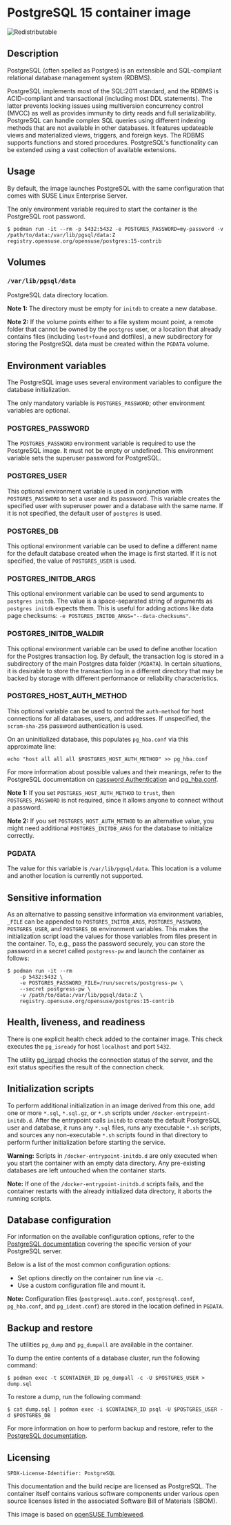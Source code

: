 # PostgreSQL 15 container image

![Redistributable](https://img.shields.io/badge/Redistributable-Yes-green)

## Description

PostgreSQL (often spelled as Postgres) is an extensible and SQL-compliant relational database management system (RDBMS).

PostgreSQL implements most of the SQL:2011 standard, and the RDBMS is ACID-compliant and transactional (including most DDL statements). The latter prevents locking issues using multiversion concurrency control (MVCC) as well as provides immunity to dirty reads and full serializability. PostgreSQL can handle complex SQL queries using different indexing methods that are not available in other databases. It features updateable views and materialized views, triggers, and foreign keys. The RDBMS supports functions and stored procedures. PostgreSQL's functionality can be extended using a vast collection of available extensions.

## Usage

By default, the image launches PostgreSQL with the same configuration that comes with SUSE Linux Enterprise Server.

The only environment variable required to start the container is the PostgreSQL root password.

```ShellSession
$ podman run -it --rm -p 5432:5432 -e POSTGRES_PASSWORD=my-password -v /path/to/data:/var/lib/pgsql/data:Z registry.opensuse.org/opensuse/postgres:15-contrib
```

## Volumes

### `/var/lib/pgsql/data`

PostgreSQL data directory location.

**Note 1:** The directory must be empty for `initdb` to create a new database.

**Note 2:** If the volume points either to a file system mount point, a remote folder that cannot be owned by the `postgres` user, or a location that already contains files (including `lost+found` and dotfiles), a new subdirectory for storing the PostgreSQL data must be created within the `PGDATA` volume.

## Environment variables

The PostgreSQL image uses several environment variables to configure the database initialization.

The only mandatory variable is `POSTGRES_PASSWORD`; other environment variables are optional.

### POSTGRES_PASSWORD

The `POSTGRES_PASSWORD` environment variable is required to use the PostgreSQL image. It must not be empty or undefined. This environment variable sets the superuser password for PostgreSQL.

### POSTGRES_USER

This optional environment variable is used in conjunction with `POSTGRES_PASSWORD` to set a user and its password. This variable creates the specified user with superuser power and a database with the same name. If it is not specified, the default user of `postgres` is used.

### POSTGRES_DB

This optional environment variable can be used to define a different name for the default database created when the image is first started. If it is not specified, the value of `POSTGRES_USER` is used.

### POSTGRES_INITDB_ARGS

This optional environment variable can be used to send arguments to `postgres initdb`. The value is a space-separated string of arguments as `postgres initdb` expects them. This is useful for adding actions like data page checksums: `-e POSTGRES_INITDB_ARGS="--data-checksums"`.

### POSTGRES_INITDB_WALDIR

This optional environment variable can be used to define another location for the Postgres transaction log. By default, the transaction log is stored in a subdirectory of the main Postgres data folder (`PGDATA`). In certain situations, it is desirable to store the transaction log in a different directory that may be backed by storage with different performance or reliability characteristics.

### POSTGRES_HOST_AUTH_METHOD

This optional variable can be used to control the `auth-method` for host connections for all databases, users, and addresses. If unspecified, the `scram-sha-256` password authentication is used.

On an uninitialized database, this populates `pg_hba.conf` via this approximate line:

`echo "host all all all $POSTGRES_HOST_AUTH_METHOD" >> pg_hba.conf`

For more information about possible values and their meanings, refer to the PostgreSQL documentation on [password Authentication](https://www.postgresql.org/docs/14/auth-password.html) and [pg_hba.conf](https://www.postgresql.org/docs/14/auth-pg-hba-conf.html).

**Note 1:** If you set `POSTGRES_HOST_AUTH_METHOD` to `trust`, then `POSTGRES_PASSWORD` is not required, since it allows anyone to connect without a password.

**Note 2:** If you set `POSTGRES_HOST_AUTH_METHOD` to an alternative value, you might need additional `POSTGRES_INITDB_ARGS` for the database to initialize correctly.

### PGDATA

The value for this variable is `/var/lib/pgsql/data`. This location is a volume and another location is currently not supported.

## Sensitive information

As an alternative to passing sensitive information via environment variables, `_FILE` can be appended to `POSTGRES_INITDB_ARGS`, `POSTGRES_PASSWORD`, `POSTGRES_USER`, and `POSTGRES_DB` environment variables. This makes the initialization script load the values for those variables from files present in the container. To, e.g., pass the password securely, you can store the password in a secret called `postgress-pw` and launch the container as follows:

```ShellSession
$ podman run -it --rm
    -p 5432:5432 \
    -e POSTGRES_PASSWORD_FILE=/run/secrets/postgress-pw \
    --secret postgress-pw \
    -v /path/to/data:/var/lib/pgsql/data:Z \
    registry.opensuse.org/opensuse/postgres:15-contrib
```

## Health, liveness, and readiness

There is one explicit health check added to the container image. This check executes the `pg_isready` for host `localhost` and port `5432`.

The utility [pg_isread](https://www.postgresql.org/docs/current/app-pg-isready.html) checks the connection status of the server, and the exit status specifies the result of the connection check.

## Initialization scripts

To perform additional initialization in an image derived from this one, add one or more `*.sql`, `*.sql.gz`, or `*.sh` scripts under `/docker-entrypoint-initdb.d`. After the entrypoint calls `initdb` to create the default PostgreSQL user and database, it runs any `*.sql` files, runs any executable `*.sh` scripts, and sources any non-executable `*.sh` scripts found in that directory to perform further initialization before starting the service.

**Warning:** Scripts in `/docker-entrypoint-initdb.d` are only executed when you start the container with an empty data directory. Any pre-existing databases are left untouched when the container starts.

**Note:** If one of the `/docker-entrypoint-initdb.d` scripts fails, and the container restarts with the already initialized data directory, it aborts the running scripts.

## Database configuration

For information on the available configuration options, refer to the [PostgreSQL documentation](https://www.postgresql.org/docs/current/runtime-config.html) covering the specific version of your PostgreSQL server.

Below is a list of the most common configuration options:

- Set options directly on the container run line via `-c`.
- Use a custom configuration file and mount it.

**Note:** Configuration files (`postgresql.auto.conf`, `postgresql.conf`, `pg_hba.conf`, and `pg_ident.conf`) are stored in the location defined in `PGDATA`.

## Backup and restore

The utilities `pg_dump` and `pg_dumpall` are available in the container.

To dump the entire contents of a database cluster, run the following command:

```ShellSession
$ podman exec -t $CONTAINER_ID pg_dumpall -c -U $POSTGRES_USER > dump.sql
```

To restore a dump, run the following command:

```ShellSession
$ cat dump.sql | podman exec -i $CONTAINER_ID psql -U $POSTGRES_USER -d $POSTGRES_DB
```

For more information on how to perform backup and restore, refer to the [PostgreSQL documentation](https://www.postgresql.org/docs/current/backup.html).

## Licensing

`SPDX-License-Identifier: PostgreSQL`

This documentation and the build recipe are licensed as PostgreSQL.
The container itself contains various software components under various open source licenses listed in the associated
Software Bill of Materials (SBOM).

This image is based on [openSUSE Tumbleweed](https://get.opensuse.org/tumbleweed/).
